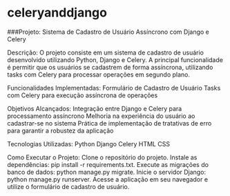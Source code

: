 # celeryanddjango
###Projeto: Sistema de Cadastro de Usuário Assíncrono com Django e Celery

Descrição:
    O projeto consiste em um sistema de cadastro de usuário desenvolvido utilizando Python, Django e Celery. A principal funcionalidade é permitir que os usuários se cadastrem de forma assíncrona, utilizando tasks com Celery para processar operações em segundo plano. 

Funcionalidades Implementadas:
    Formulário de Cadastro de Usuário
    Tasks com Celery para execução assíncrona de operações

Objetivos Alcançados:
    Integração entre Django e Celery para processamento assíncrono
    Melhoria na experiência do usuário ao cadastrar-se no sistema
    Prática de implementação de tratativas de erro para garantir a robustez da aplicação

Tecnologias Utilizadas:
    Python
    Django
    Celery
    HTML
    CSS

Como Executar o Projeto:
    Clone o repositório do projeto.
    Instale as dependências: pip install -r requirements.txt.
    Execute as migrações do banco de dados: python manage.py migrate.
    Inicie o servidor Django: python manage.py runserver.
    Acesse a aplicação em seu navegador e utilize o formulário de cadastro de usuário.

